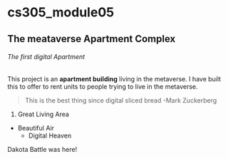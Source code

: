 # cs305_module05
## The meataverse Apartment Complex
###### The first digital Apartment


This project is an **apartment building** living in the metaverse. I have built this to offer to rent units to people trying to live in the metaverse. 
>This is the best thing since digital sliced bread
> -Mark Zuckerberg
1. Great Living Area
  - Beautiful Air
    - Digital Heaven

Dakota Battle was here!
